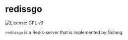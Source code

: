 <!--
 * @Description: 
 * @Autor: HTmonster
 * @Date: 2022-01-28 10:25:09
-->

# redissgo

![License: GPL v3](https://img.shields.io/badge/License-GPL%20v3-blue.svg)

`redissgo` is a Redis-server that is implemented by Golang.
